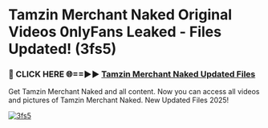 # Tamzin Merchant Naked Original Videos 0nlyFans Leaked - Files Updated! (3fs5)

<h3>🔴 CLICK HERE 🌐==►► <a href="https://tinyurl.com/yckcrads" rel="nofollow">Tamzin Merchant Naked Updated Files</a></h3>

Get Tamzin Merchant Naked and all content. Now you can access all videos and pictures of Tamzin Merchant Naked. New Updated Files 2025!

[![3fs5](https://i.imgur.com/hpKpOFt.gif)](https://tinyurl.com/yckcrads)
